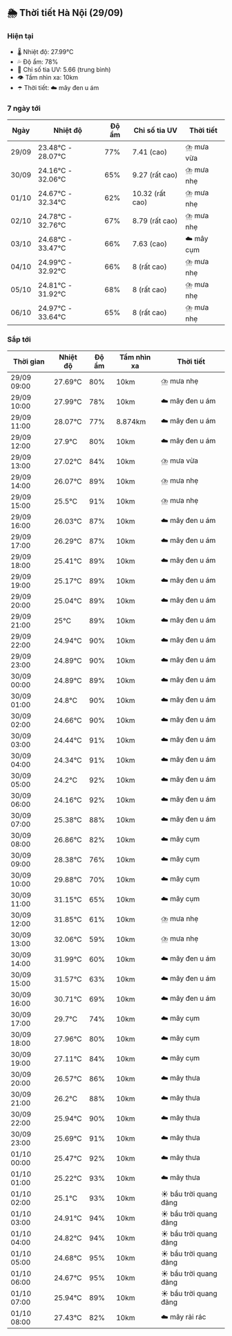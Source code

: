 ## 🌦️ Thời tiết Hà Nội (29/09)

### Hiện tại

- 🌡️ Nhiệt độ: 27.99℃
- 💦 Độ ẩm: 78%
- 🌟 Chỉ số tia UV: 5.66 (trung bình)
- 👁️ Tầm nhìn xa: 10km
- ☂️ Thời tiết: ☁️ mây đen u ám

### 7 ngày tới

| Ngày | Nhiệt độ | Độ ẩm | Chỉ số tia UV | Thời tiết |
| --- | --- | --- | --- | --- |
| 29/09 | 23.48℃ - 28.07℃ | 77% | 7.41 (cao) | ⛈️ mưa vừa |
| 30/09 | 24.16℃ - 32.06℃ | 65% | 9.27 (rất cao) | ⛈️ mưa nhẹ |
| 01/10 | 24.67℃ - 32.34℃ | 62% | 10.32 (rất cao) | ⛈️ mưa nhẹ |
| 02/10 | 24.78℃ - 32.76℃ | 67% | 8.79 (rất cao) | ⛈️ mưa nhẹ |
| 03/10 | 24.68℃ - 33.47℃ | 66% | 7.63 (cao) | ☁️ mây cụm |
| 04/10 | 24.99℃ - 32.92℃ | 66% | 8 (rất cao) | ⛈️ mưa nhẹ |
| 05/10 | 24.81℃ - 31.92℃ | 68% | 8 (rất cao) | ⛈️ mưa nhẹ |
| 06/10 | 24.97℃ - 33.64℃ | 65% | 8 (rất cao) | ⛈️ mưa nhẹ |

### Sắp tới

| Thời gian | Nhiệt độ | Độ ẩm | Tầm nhìn xa | Thời tiết |
| --- | --- | --- | --- | --- |
| 29/09 09:00 | 27.69℃ | 80% | 10km | ⛈️ mưa nhẹ |
| 29/09 10:00 | 27.99℃ | 78% | 10km | ☁️ mây đen u ám |
| 29/09 11:00 | 28.07℃ | 77% | 8.874km | ☁️ mây đen u ám |
| 29/09 12:00 | 27.9℃ | 80% | 10km | ☁️ mây đen u ám |
| 29/09 13:00 | 27.02℃ | 84% | 10km | ⛈️ mưa vừa |
| 29/09 14:00 | 26.07℃ | 89% | 10km | ⛈️ mưa nhẹ |
| 29/09 15:00 | 25.5℃ | 91% | 10km | ⛈️ mưa nhẹ |
| 29/09 16:00 | 26.03℃ | 87% | 10km | ☁️ mây đen u ám |
| 29/09 17:00 | 26.29℃ | 87% | 10km | ☁️ mây đen u ám |
| 29/09 18:00 | 25.41℃ | 89% | 10km | ☁️ mây đen u ám |
| 29/09 19:00 | 25.17℃ | 89% | 10km | ☁️ mây đen u ám |
| 29/09 20:00 | 25.04℃ | 89% | 10km | ☁️ mây đen u ám |
| 29/09 21:00 | 25℃ | 89% | 10km | ☁️ mây đen u ám |
| 29/09 22:00 | 24.94℃ | 90% | 10km | ☁️ mây đen u ám |
| 29/09 23:00 | 24.89℃ | 90% | 10km | ☁️ mây đen u ám |
| 30/09 00:00 | 24.89℃ | 89% | 10km | ☁️ mây đen u ám |
| 30/09 01:00 | 24.8℃ | 90% | 10km | ☁️ mây đen u ám |
| 30/09 02:00 | 24.66℃ | 90% | 10km | ☁️ mây đen u ám |
| 30/09 03:00 | 24.44℃ | 91% | 10km | ☁️ mây đen u ám |
| 30/09 04:00 | 24.34℃ | 91% | 10km | ☁️ mây đen u ám |
| 30/09 05:00 | 24.2℃ | 92% | 10km | ☁️ mây đen u ám |
| 30/09 06:00 | 24.16℃ | 92% | 10km | ☁️ mây đen u ám |
| 30/09 07:00 | 25.38℃ | 88% | 10km | ☁️ mây đen u ám |
| 30/09 08:00 | 26.86℃ | 82% | 10km | ☁️ mây cụm |
| 30/09 09:00 | 28.38℃ | 76% | 10km | ☁️ mây cụm |
| 30/09 10:00 | 29.88℃ | 70% | 10km | ☁️ mây cụm |
| 30/09 11:00 | 31.15℃ | 65% | 10km | ☁️ mây cụm |
| 30/09 12:00 | 31.85℃ | 61% | 10km | ⛈️ mưa nhẹ |
| 30/09 13:00 | 32.06℃ | 59% | 10km | ⛈️ mưa nhẹ |
| 30/09 14:00 | 31.99℃ | 60% | 10km | ☁️ mây đen u ám |
| 30/09 15:00 | 31.57℃ | 63% | 10km | ☁️ mây đen u ám |
| 30/09 16:00 | 30.71℃ | 69% | 10km | ☁️ mây đen u ám |
| 30/09 17:00 | 29.7℃ | 74% | 10km | ☁️ mây cụm |
| 30/09 18:00 | 27.96℃ | 80% | 10km | ☁️ mây cụm |
| 30/09 19:00 | 27.11℃ | 84% | 10km | ☁️ mây cụm |
| 30/09 20:00 | 26.57℃ | 86% | 10km | ☁️ mây thưa |
| 30/09 21:00 | 26.2℃ | 88% | 10km | ☁️ mây thưa |
| 30/09 22:00 | 25.94℃ | 90% | 10km | ☁️ mây thưa |
| 30/09 23:00 | 25.69℃ | 91% | 10km | ☁️ mây thưa |
| 01/10 00:00 | 25.47℃ | 92% | 10km | ☁️ mây thưa |
| 01/10 01:00 | 25.22℃ | 93% | 10km | ☁️ mây thưa |
| 01/10 02:00 | 25.1℃ | 93% | 10km | ☀️ bầu trời quang đãng |
| 01/10 03:00 | 24.91℃ | 94% | 10km | ☀️ bầu trời quang đãng |
| 01/10 04:00 | 24.82℃ | 94% | 10km | ☀️ bầu trời quang đãng |
| 01/10 05:00 | 24.68℃ | 95% | 10km | ☀️ bầu trời quang đãng |
| 01/10 06:00 | 24.67℃ | 95% | 10km | ☀️ bầu trời quang đãng |
| 01/10 07:00 | 25.94℃ | 89% | 10km | ☀️ bầu trời quang đãng |
| 01/10 08:00 | 27.43℃ | 82% | 10km | ☁️ mây rải rác |
